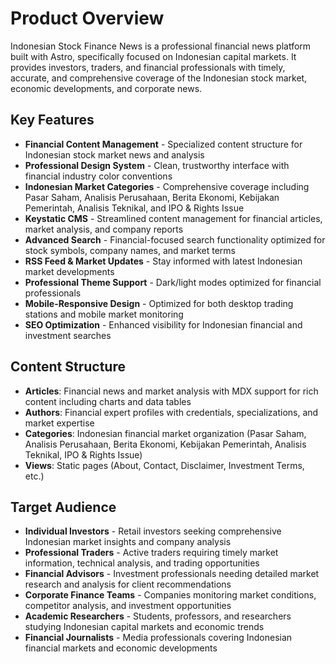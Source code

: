 # Product Overview

Indonesian Stock Finance News is a professional financial news platform built with Astro, specifically focused on Indonesian capital markets. It provides investors, traders, and financial professionals with timely, accurate, and comprehensive coverage of the Indonesian stock market, economic developments, and corporate news.

## Key Features
- **Financial Content Management** - Specialized content structure for Indonesian stock market news and analysis
- **Professional Design System** - Clean, trustworthy interface with financial industry color conventions
- **Indonesian Market Categories** - Comprehensive coverage including Pasar Saham, Analisis Perusahaan, Berita Ekonomi, Kebijakan Pemerintah, Analisis Teknikal, and IPO & Rights Issue
- **Keystatic CMS** - Streamlined content management for financial articles, market analysis, and company reports
- **Advanced Search** - Financial-focused search functionality optimized for stock symbols, company names, and market terms
- **RSS Feed & Market Updates** - Stay informed with latest Indonesian market developments
- **Professional Theme Support** - Dark/light modes optimized for financial professionals
- **Mobile-Responsive Design** - Optimized for both desktop trading stations and mobile market monitoring
- **SEO Optimization** - Enhanced visibility for Indonesian financial and investment searches

## Content Structure
- **Articles**: Financial news and market analysis with MDX support for rich content including charts and data tables
- **Authors**: Financial expert profiles with credentials, specializations, and market expertise
- **Categories**: Indonesian financial market organization (Pasar Saham, Analisis Perusahaan, Berita Ekonomi, Kebijakan Pemerintah, Analisis Teknikal, IPO & Rights Issue)
- **Views**: Static pages (About, Contact, Disclaimer, Investment Terms, etc.)

## Target Audience
- **Individual Investors** - Retail investors seeking comprehensive Indonesian market insights and company analysis
- **Professional Traders** - Active traders requiring timely market information, technical analysis, and trading opportunities
- **Financial Advisors** - Investment professionals needing detailed market research and analysis for client recommendations
- **Corporate Finance Teams** - Companies monitoring market conditions, competitor analysis, and investment opportunities
- **Academic Researchers** - Students, professors, and researchers studying Indonesian capital markets and economic trends
- **Financial Journalists** - Media professionals covering Indonesian financial markets and economic developments